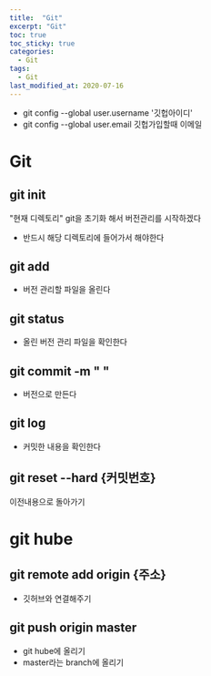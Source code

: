 ```yaml
---
title:  "Git"
excerpt: "Git"
toc: true
toc_sticky: true
categories:
  - Git
tags:
  - Git
last_modified_at: 2020-07-16
---
```


* git config --global user.username '깃헙아이디'
* git config --global user.email 깃헙가입할때 이메일

# Git

## git init
"현재 디렉토리" git을 초기화 해서 버전관리를 시작하겠다 

* 반드시 해당 디렉토리에 들어가서 해야한다

## git add 
* 버전 관리할 파일을 올린다

## git status
* 올린 버전 관리 파일을 확인한다

## git commit -m " "
* 버전으로 만든다

## git log
* 커밋한 내용을 확인한다

## git reset --hard {커밋번호}
이전내용으로 돌아가기

# git hube

## git remote add origin {주소}
* 깃허브와 연결해주기

## git push origin master 
* git hube에 올리기
* master라는 branch에 올리기
